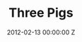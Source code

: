 ---
title: Three Pigs
image: "/uploads/three-pigs-02.jpg"
brand: Guardian
agency: 180 Amsterdam
production-company: Independent Films
date: 2012-02-13 00:00:00 Z
director: Cary Fukunaga
with:
imdb:
video: 281648544
layout: project
is-in-production: 
---